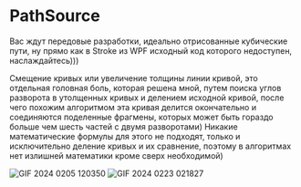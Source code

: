 # PathSource
Вас ждут передовые разработки, идеально отрисованные кубические пути, ну прямо как в Stroke из WPF исходный код которого недоступен, наслаждайтесь)))

Смещение кривых или увеличение толщины линии кривой, это отдельная головная боль, которая решена мной, путем поиска углов разворота в утолщенных кривых и делением исходной кривой, после чего похожим алгоритмом эта кривая делится окончательно и соединяются поделенные фрагмены, которых может быть гораздо больше чем шесть частей с двумя разворотами) Никакие математические формулы для этого не подходят, только и исключительно деление кривых и их сравнение, поэтому в алгоритмах нет излишней математики кроме сверх необходимой)

![GIF 2024 0205 120350](https://github.com/Wholemy/PathSource/assets/68204631/a140cf94-750b-4de7-9c24-9927c29e182a)
![GIF 2024 0223 021827](https://github.com/Wholemy/PathSource/assets/68204631/db2dde80-9ea4-41d0-aa8f-1a16ba034b39)
